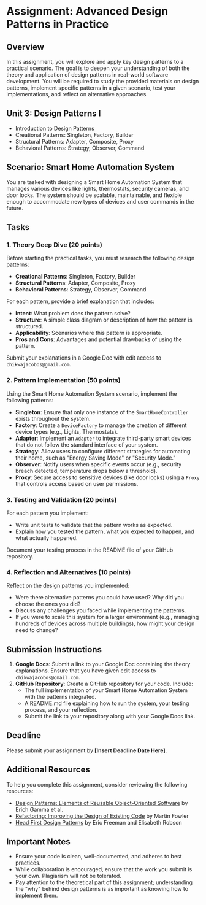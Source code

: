 # Assignment: Advanced Design Patterns in Practice

## Overview
In this assignment, you will explore and apply key design patterns to a practical scenario. The goal is to deepen your understanding of both the theory and application of design patterns in real-world software development. You will be required to study the provided materials on design patterns, implement specific patterns in a given scenario, test your implementations, and reflect on alternative approaches.

## Unit 3: Design Patterns I
- Introduction to Design Patterns
- Creational Patterns: Singleton, Factory, Builder
- Structural Patterns: Adapter, Composite, Proxy
- Behavioral Patterns: Strategy, Observer, Command

## Scenario: Smart Home Automation System
You are tasked with designing a Smart Home Automation System that manages various devices like lights, thermostats, security cameras, and door locks. The system should be scalable, maintainable, and flexible enough to accommodate new types of devices and user commands in the future.

## Tasks

### 1. Theory Deep Dive (20 points)
Before starting the practical tasks, you must research the following design patterns:

- **Creational Patterns**: Singleton, Factory, Builder
- **Structural Patterns**: Adapter, Composite, Proxy
- **Behavioral Patterns**: Strategy, Observer, Command

For each pattern, provide a brief explanation that includes:
- **Intent**: What problem does the pattern solve?
- **Structure**: A simple class diagram or description of how the pattern is structured.
- **Applicability**: Scenarios where this pattern is appropriate.
- **Pros and Cons**: Advantages and potential drawbacks of using the pattern.

Submit your explanations in a Google Doc with edit access to `chikwajacobos@gmail.com`.

### 2. Pattern Implementation (50 points)
Using the Smart Home Automation System scenario, implement the following patterns:

- **Singleton**: Ensure that only one instance of the `SmartHomeController` exists throughout the system.
- **Factory**: Create a `DeviceFactory` to manage the creation of different device types (e.g., Lights, Thermostats).
- **Adapter**: Implement an `Adapter` to integrate third-party smart devices that do not follow the standard interface of your system.
- **Strategy**: Allow users to configure different strategies for automating their home, such as "Energy Saving Mode" or "Security Mode."
- **Observer**: Notify users when specific events occur (e.g., security breach detected, temperature drops below a threshold).
- **Proxy**: Secure access to sensitive devices (like door locks) using a `Proxy` that controls access based on user permissions.

### 3. Testing and Validation (20 points)
For each pattern you implement:
- Write unit tests to validate that the pattern works as expected.
- Explain how you tested the pattern, what you expected to happen, and what actually happened.

Document your testing process in the README file of your GitHub repository.

### 4. Reflection and Alternatives (10 points)
Reflect on the design patterns you implemented:
- Were there alternative patterns you could have used? Why did you choose the ones you did?
- Discuss any challenges you faced while implementing the patterns.
- If you were to scale this system for a larger environment (e.g., managing hundreds of devices across multiple buildings), how might your design need to change?

## Submission Instructions
1. **Google Docs**: Submit a link to your Google Doc containing the theory explanations. Ensure that you have given edit access to `chikwajacobos@gmail.com`.
2. **GitHub Repository**: Create a GitHub repository for your code. Include:
   - The full implementation of your Smart Home Automation System with the patterns integrated.
   - A README.md file explaining how to run the system, your testing process, and your reflection.
   - Submit the link to your repository along with your Google Docs link.

## Deadline
Please submit your assignment by **[Insert Deadline Date Here]**.

## Additional Resources
To help you complete this assignment, consider reviewing the following resources:
- [Design Patterns: Elements of Reusable Object-Oriented Software](https://en.wikipedia.org/wiki/Design_Patterns) by Erich Gamma et al.
- [Refactoring: Improving the Design of Existing Code](https://refactoring.com) by Martin Fowler
- [Head First Design Patterns](https://www.oreilly.com/library/view/head-first-design/0596007124/) by Eric Freeman and Elisabeth Robson

## Important Notes
- Ensure your code is clean, well-documented, and adheres to best practices.
- While collaboration is encouraged, ensure that the work you submit is your own. Plagiarism will not be tolerated.
- Pay attention to the theoretical part of this assignment; understanding the "why" behind design patterns is as important as knowing how to implement them.
